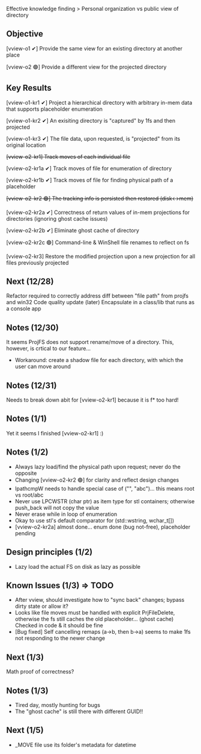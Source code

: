Effective knowledge finding > Personal organization vs public view of directory

## Objective
[vview-o1 ✔] Provide the same view for an existing directory at another place

[vview-o2 🟢] Provide a different view for the projected directory

## Key Results
[vview-o1-kr1 ✔] Project a hierarchical directory with arbitrary in-mem data that supports placeholder enumeration

[vview-o1-kr2 ✔] An exisiting directory is "captured" by 1fs and then projected

[vview-o1-kr3 ✔] The file data, upon requested, is "projected" from its original location

<del>[vview-o2-kr1] Track moves of each individual file</del>

[vview-o2-kr1a ✔] Track moves of file for enumeration of directory

[vview-o2-kr1b ✔] Track moves of file for finding physical path of a placeholder

<del>[vview-o2-kr2 🟢] The tracking info is persisted then restored (disk<->mem)</del>

[vview-o2-kr2a ✔] Correctness of return values of in-mem projections for directories (ignoring ghost cache issues)

[vview-o2-kr2b ✔] Eliminate ghost cache of directory

[vview-o2-kr2c 🟢] Command-line & WinShell file renames to reflect on fs

[vview-o2-kr3] Restore the modified projection upon a new projection for all files previously projected

## Next (12/28)
Refactor required to correctly address diff between "file path" from projfs and win32
Code quality update
(later) Encapsulate in a class/lib that runs as a console app

## Notes (12/30)
It seems ProjFS does not support rename/move of a directory. This, however, is crtical to our feature...
- Workaround: create a shadow file for each directory, with which the user can move around


## Notes (12/31)
Needs to break down abit for [vview-o2-kr1] because it is f* too hard!

## Notes (1/1)
Yet it seems I finished [vview-o2-kr1] :)

## Notes (1/2)
- Always lazy load/find the physical path upon request; never do the opposite
- Changing [vview-o2-kr2 🟢] for clarity and reflect design changes
- lpathcmpW needs to handle special case of ("", "abc")... this means root vs root/abc
- Never use LPCWSTR (char ptr) as item type for stl containers; otherwise push_back will not copy the value
- Never erase while in loop of enumeration
- Okay to use stl's default comparator for (std::wstring, wchar_t[])
- [vview-o2-kr2a] almost done... enum done (bug not-free), placeholder pending

## Design principles (1/2)
- Lazy load the actual FS on disk as lazy as possible

## Known Issues (1/3) => TODO
- After vview, should investigate how to "sync back" changes; bypass dirty state or allow it?
- Looks like file moves must be handled with explicit PrjFileDelete, otherwise the fs still caches the old placeholder... (ghost cache) Checked in code & it should be fine
- [Bug fixed] Self cancelling remaps (a->b, then b->a) seems to make 1fs not responding to the newer change

## Next (1/3)
Math proof of correctness?

## Notes (1/3)
- Tired day, mostly hunting for bugs
- The "ghost cache" is still there with different GUID!!

## Next (1/5)
- _MOVE file use its folder's metadata for datetime